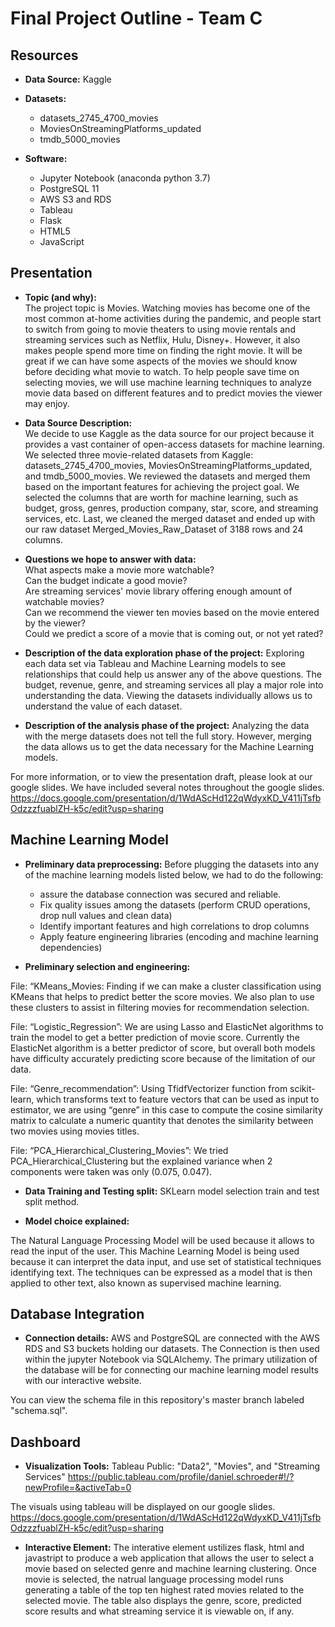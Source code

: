 # Final Project Outline - Team C


## Resources
- **Data Source:** Kaggle  
- **Datasets:**
  - datasets_2745_4700_movies  
  - MoviesOnStreamingPlatforms_updated  
  - tmdb_5000_movies

- **Software:**
  - Jupyter Notebook (anaconda python 3.7)  
  - PostgreSQL 11  
  - AWS S3 and RDS   
  - Tableau
  - Flask 
  - HTML5
  - JavaScript

## Presentation

- **Topic (and why):**  
The project topic is Movies. Watching movies has become one of the most common at-home activities during the pandemic, and people start to switch from going to movie theaters to using movie rentals and streaming services such as Netflix, Hulu, Disney+. However, it also makes people spend more time on finding the right movie. It will be great if we can have some aspects of the movies we should know before deciding what movie to watch. To help people save time on selecting movies, we will use machine learning techniques to analyze movie data based on different features and to predict movies the viewer may enjoy.  

- **Data Source Description:**  
We decide to use Kaggle as the data source for our project because it provides a vast container of open-access datasets for machine learning. We selected three movie-related datasets from Kaggle: datasets_2745_4700_movies, MoviesOnStreamingPlatforms_updated, and tmdb_5000_movies. We reviewed the datasets and merged them based on the important features for achieving the project goal. We selected the columns that are worth for machine learning, such as budget, gross, genres, production company, star, score, and streaming services, etc. Last, we cleaned the merged dataset and ended up with our raw dataset Merged_Movies_Raw_Dataset of 3188 rows and 24 columns.

- **Questions we hope to answer with data:**  
What aspects make a movie more watchable?  
Can the budget indicate a good movie?  
Are streaming services' movie library offering enough amount of watchable movies?  
Can we recommend the viewer ten movies based on the movie entered by the viewer?  
Could we predict a score of a movie that is coming out, or not yet rated?

- **Description of the data exploration phase of the project:**
 Exploring each data set via Tableau and Machine Learning models to see relationships that could help us answer any of the above questions. The budget, revenue, genre, and streaming services all play a major role into understanding the data. Viewing the datasets individually allows us to understand the value of each dataset. 
 
 - **Description of the analysis phase of the project:**
 Analyzing the data with the merge datasets does not tell the full story. However, merging the data allows us to get the data necessary for the Machine Learning models. 

For more information, or to view the presentation draft, please look at our google slides. We have included several notes throughout the google slides.
https://docs.google.com/presentation/d/1WdAScHd122qWdyxKD_V411jTsfbOdzzzfuablZH-k5c/edit?usp=sharing


## Machine Learning Model 

- **Preliminary data preprocessing:**
Before plugging the datasets into any of the machine learning models listed below, we had to do the following:
  - assure the database connection was secured and reliable.
  - Fix quality issues among the datasets (perform CRUD operations, drop null values and clean data)
  - Identify important features and high correlations to drop columns
  - Apply feature engineering libraries (encoding and machine learning dependencies)
 
 - **Preliminary selection and engineering:**
  
File: “KMeans_Movies: Finding if we can make a cluster classification using KMeans that helps to predict better the score movies. We also plan to use these clusters to assist in filtering movies for recommendation selection. 
 
File: “Logistic_Regression”: We are using Lasso and ElasticNet algorithms to train the model to get a better prediction of movie score. Currently the ElasticNet algorithm is a better predictor of score, but overall both models have difficulty accurately predicting score because of the limitation of our data. 
 
File: “Genre_recommendation”: Using TfidfVectorizer function from scikit-learn, which transforms text to feature vectors that can be used as input to estimator, we are using “genre” in this case to compute the cosine similarity matrix to calculate a numeric quantity that denotes the similarity between two movies using movies titles.

File: “PCA_Hierarchical_Clustering_Movies”: We tried PCA_Hierarchical_Clustering but the explained variance when 2 components were taken was only (0.075, 0.047).

- **Data Training and Testing split:**
SKLearn model selection train and test split method.

- **Model choice explained:**

The Natural Language Processing Model will be used because it allows to read the input of the user. This Machine Learning Model is being used because it can interpret the data input, and use set of statistical techniques identifying text. The techniques can be expressed as a model that is then applied to other text, also known as supervised machine learning. 

## Database Integration
-  **Connection details:**
AWS and PostgreSQL are connected with the AWS RDS and S3 buckets holding our datasets. The Connection is then used within the jupyter Notebook via SQLAlchemy. The primary utilization of the database will be for connecting our machine learning model results with our interactive website.

You can view the schema file in this repository's master branch labeled "schema.sql".

## Dashboard
- **Visualization Tools:**
Tableau Public: "Data2", "Movies", and "Streaming Services"
https://public.tableau.com/profile/daniel.schroeder#!/?newProfile=&activeTab=0

The visuals using tableau will be displayed on our google slides.
https://docs.google.com/presentation/d/1WdAScHd122qWdyxKD_V411jTsfbOdzzzfuablZH-k5c/edit?usp=sharing

- **Interactive Element:**
The interative element ustilizes flask, html and javastript to produce a web application that allows the user to select a movie based on selected genre and machine learning clustering. Once movie is selected, the natrual language processing model runs generating a table of the top ten highest rated movies related to the selected movie. The table also displays the genre, score, predicted score results and what streaming service it is viewable on, if any.







